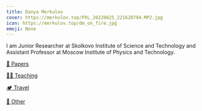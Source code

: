 ```yaml
---
title: Danya Merkulov
cover: https://merkulov.top/PXL_20220625_221620794.MP2.jpg
icon: https://merkulov.top/dm_on_fire.jpg
emoji: None
---
```


I am Junior Researcher at Skolkovo Institute of Science and Technology and Assistant Professor at Moscow Institute of Physics and Technology. 

[📜 Papers](https://merkulov.top/Papers)

[👨‍🏫 Teaching](https://merkulov.top/Teaching)

[🏕️ Travel](https://merkulov.top/Travel)

[🤔 Other](https://merkulov.top/Other)

<br/>

